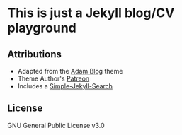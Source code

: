 # This is just a Jekyll blog/CV playground

## Attributions
 - Adapted from the <a href="https://github.com/artemsheludko/adam-blog/">Adam Blog</a> theme
 - Theme Author's <a href="https://www.patreon.com/artemsheludko/">Patreon</a>
 - Includes a <a href="https://github.com/christian-fei/Simple-Jekyll-Search">Simple-Jekyll-Search</a></p>

## License

GNU General Public License v3.0

